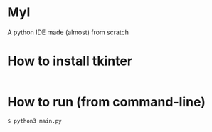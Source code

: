 # Myl
A python IDE made (almost) from scratch

# How to install tkinter
```

```

# How to run (from command-line)

```cmd
$ python3 main.py
```
